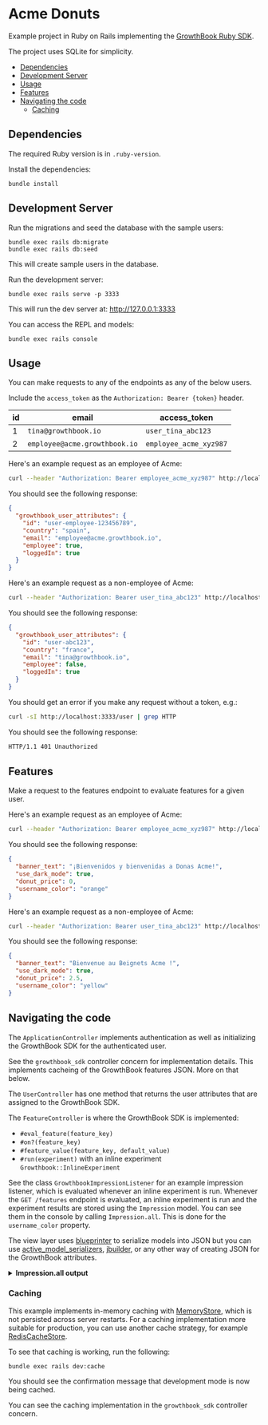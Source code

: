# Acme Donuts

Example project in Ruby on Rails implementing the [GrowthBook Ruby SDK](https://docs.growthbook.io/lib/ruby).

The project uses SQLite for simplicity.

- [Dependencies](#dependencies)
- [Development Server](#development-server)
- [Usage](#usage)
- [Features](#features)
- [Navigating the code](#navigating-the-code)
  - [Caching](#caching)


## Dependencies

The required Ruby version is in `.ruby-version`.

Install the dependencies:

    bundle install


## Development Server

Run the migrations and seed the database with the sample users:

    bundle exec rails db:migrate
    bundle exec rails db:seed

This will create sample users in the database.

Run the development server:

    bundle exec rails serve -p 3333

This will run the dev server at: http://127.0.0.1:3333

You can access the REPL and models:

    bundle exec rails console

## Usage

You can make requests to any of the endpoints as any of the below users.

Include the `access_token` as the `Authorization: Bearer {token}` header.

| id  | email                         | access_token           |
| --- | ----------------------------- | ---------------------- |
| 1   | `tina@growthbook.io`          | `user_tina_abc123`     |
| 2   | `employee@acme.growthbook.io` | `employee_acme_xyz987` |

Here's an example request as an employee of Acme:

```sh
curl --header "Authorization: Bearer employee_acme_xyz987" http://localhost:3333/user
```

You should see the following response:

```json
{
  "growthbook_user_attributes": {
    "id": "user-employee-123456789",
    "country": "spain",
    "email": "employee@acme.growthbook.io",
    "employee": true,
    "loggedIn": true
  }
}
```

Here's an example request as a non-employee of Acme:

```sh
curl --header "Authorization: Bearer user_tina_abc123" http://localhost:3333/user
```

You should see the following response:

```json
{
  "growthbook_user_attributes": {
    "id": "user-abc123",
    "country": "france",
    "email": "tina@growthbook.io",
    "employee": false,
    "loggedIn": true
  }
}
```

You should get an error if you make any request without a token, e.g.:

```sh
curl -sI http://localhost:3333/user | grep HTTP
```

You should see the following response:

```txt
HTTP/1.1 401 Unauthorized
```

## Features

Make a request to the features endpoint to evaluate features for a given user.

Here's an example request as an employee of Acme:

```sh
curl --header "Authorization: Bearer employee_acme_xyz987" http://localhost:3333/features
```

You should see the following response:

```json
{
  "banner_text": "¡Bienvenidos y bienvenidas a Donas Acme!",
  "use_dark_mode": true,
  "donut_price": 0,
  "username_color": "orange"
}
```

Here's an example request as a non-employee of Acme:

```sh
curl --header "Authorization: Bearer user_tina_abc123" http://localhost:3333/features
```

You should see the following response:

```json
{
  "banner_text": "Bienvenue au Beignets Acme !",
  "use_dark_mode": true,
  "donut_price": 2.5,
  "username_color": "yellow"
}
```


## Navigating the code

The `ApplicationController` implements authentication as well as initializing the GrowthBook SDK for the authenticated user.

See the `growthbook_sdk` controller concern for implementation details. This implements cacheing of the GrowthBook features JSON. More on that below.

The `UserController` has one method that returns the user attributes that are assigned to the GrowthBook SDK.

The `FeatureController` is where the GrowthBook SDK is implemented:

- `#eval_feature(feature_key)`
- `#on?(feature_key)`
- `#feature_value(feature_key, default_value)`
- `#run(experiment)` with an inline experiment `Growthbook::InlineExperiment`

See the class `GrowthbookImpressionListener` for an example impression listener, which is evaluated whenever an inline experiment is run. Whenever the `GET /features` endpoint is evaluated, an inline experiment is run and the experiment results are stored using the `Impression` model. You can see them in the console by calling `Impression.all`. This is done for the `username_color` property.

The view layer uses [blueprinter](https://github.com/procore/blueprinter) to serialize models into JSON but you can use [active_model_serializers](https://github.com/rails-api/active_model_serializers), [jbuilder](https://github.com/rails/jbuilder), or any other way of creating JSON for the GrowthBook attributes.


<details>
<summary><b>Impression.all output</b></summary>

```rb
[#<Impression:0x00007f79d8d184f0
  id: 1,
  experiment:
   {"key"=>"username-color",
    "variations"=>["red", "orange", "yellow", "green", "blue", "purple"],
    "active"=>true,
    "force"=>nil,
    "weights"=>nil,
    "coverage"=>1,
    "condition"=>nil,
    "namespace"=>nil,
    "hash_attribute"=>"id"},
  result:
   {"hash_used"=>true,
    "in_experiment"=>true,
    "variation_id"=>2,
    "value"=>"yellow",
    "hash_attribute"=>"id",
    "hash_value"=>"user-abc123",
    "feature_id"=>""},
  created_at: Wed, 07 Dec 2022 01:04:08.843090000 UTC +00:00,
  updated_at: Wed, 07 Dec 2022 01:04:08.843090000 UTC +00:00>,
 #<Impression:0x00007f79dbadb590
  id: 2,
  experiment:
   {"key"=>"username-color",
    "variations"=>["red", "orange", "yellow", "green", "blue", "purple"],
    "active"=>true,
    "force"=>nil,
    "weights"=>nil,
    "coverage"=>1,
    "condition"=>nil,
    "namespace"=>nil,
    "hash_attribute"=>"id"},
  result:
   {"hash_used"=>true,
    "in_experiment"=>true,
    "variation_id"=>1,
    "value"=>"orange",
    "hash_attribute"=>"id",
    "hash_value"=>"user-employee-123456789",
    "feature_id"=>""},
  created_at: Wed, 07 Dec 2022 01:04:17.700329000 UTC +00:00,
  updated_at: Wed, 07 Dec 2022 01:04:17.700329000 UTC +00:00>]
```

</details>


### Caching

This example implements in-memory caching with [MemoryStore](https://guides.rubyonrails.org/caching_with_rails.html#activesupport-cache-memorystore), which is not persisted across server restarts. For a caching implementation more suitable for production, you can use another cache strategy, for example [RedisCacheStore](https://guides.rubyonrails.org/caching_with_rails.html#activesupport-cache-rediscachestore).

To see that caching is working, run the following:

    bundle exec rails dev:cache

You should see the confirmation message that development mode is now being cached.

You can see the caching implementation in the `growthbook_sdk` controller concern.
